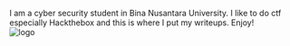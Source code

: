 I am a cyber security student in Bina Nusantara University. I like to do ctf especially Hackthebox and this is where I put my writeups. Enjoy!
<br>
![logo](/auctionbeastlogo.png)
